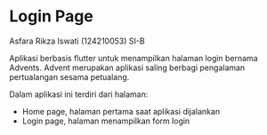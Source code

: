 # Login Page 
Asfara Rikza Iswati (124210053) SI-B

Aplikasi berbasis flutter untuk menampilkan halaman login bernama Advents. 
Advent merupakan aplikasi saling berbagi pengalaman pertualangan sesama petualang.

Dalam aplikasi ini terdiri dari halaman:
- Home page, halaman pertama saat aplikasi dijalankan
- Login page, halaman menampilkan form login



